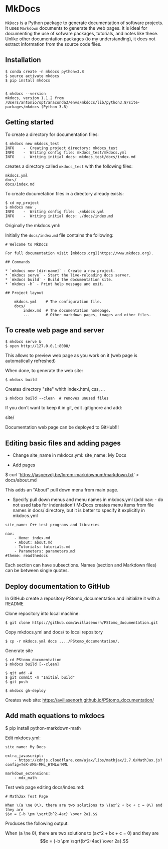 # MkDocs

`MkDocs` is a Python package to generate documentation of software projects. It uses `Markdown`
documents to generate the web pages. It is ideal for documenting the use of sofware packages,
tutorials, and notes like these. Unlike other documentation packages (to my understanding), it
does not extract information from the source code files.

## Installation

    $ conda create -n mkdocs python=3.8
    $ source activate mkdocs
    $ pip install mkdocs


    $ mkdocs --version
    mkdocs, version 1.1.2 from /Users/antonio/opt/anaconda3/envs/mkdocs/lib/python3.8/site-packages/mkdocs (Python 3.8)


## Getting started

To create a directory for documentation files:

    $ mkdocs new mkdocs_test
    INFO    -  Creating project directory: mkdocs_test
    INFO    -  Writing config file: mkdocs_test/mkdocs.yml
    INFO    -  Writing initial docs: mkdocs_test/docs/index.md

creates a directory called `mkdocs_test` with the following files:

    mkdocs.yml
    docs/
    docs/index.md

To create documetation files in a directory already exists:

    $ cd my_project
    $ mkdocs new .
    INFO    -  Writing config file: ./mkdocs.yml
    INFO    -  Writing initial docs: ./docs/index.md


Originally the 
mkdocs.yml:

Initially the `docs/index.md` file contains the following:
```
# Welcome to MkDocs

For full documentation visit [mkdocs.org](https://www.mkdocs.org).

## Commands

* `mkdocs new [dir-name]` - Create a new project.
* `mkdocs serve` - Start the live-reloading docs server.
* `mkdocs build` - Build the documentation site.
* `mkdocs -h` - Print help message and exit.

## Project layout

    mkdocs.yml    # The configuration file.
    docs/
        index.md  # The documentation homepage.
        ...       # Other markdown pages, images and other files.
```

## To create web page and server

    $ mkdocs serve &
    $ open http://127.0.0.1:8000/

This allows to preview web page as you work on it (web page is automatically refreshed)

When done, to generate the web site:

    $ mkdocs build  

Creates directory "site" whith index.html, css, ...

    $ mkdocs build --clean  # removes unused files

If you don't want to keep it in git, edit .gitignore and add:

site/

Documentation web page can be deployed to GitHub!!!

## Editing basic files and adding pages

- Change site_name in mkdocs.yml:
site_name: My Docs


- Add pages

$ curl 'https://jaspervdj.be/lorem-markdownum/markdown.txt' > docs/about.md

This adds an "About" pull down menu from main page.


- Specify pull down menus and menu names in mkdocs.yml (add nav: - do not used tabs for indentation!)
  MkDocs creates menu items from file names in docs/ directory, but it is better to specify it explicitly
  in mkdocs.yml

```
site_name: C++ test programs and libraries

nav:
    - Home: index.md
    - About: about.md
    - Tutorials: tutorials.md
    - Parameters: parameters.md
#theme: readthedocs
```

Each section can have subsections.
Names (section and Markdown files) can be between single quotes.

## Deploy documentation to GitHub

In GitHub create a repository PStomo_documentation and initialize it with a README

Clone repository into local machine:

    $ git clone https://github.com/avillasenorh/PStomo_documentation.git

Copy mkdocs.yml and docs/ to local repository

    $ cp -r mkdocs.yml docs ..../PStomo_documentation/.

Generate site

    $ cd PStomo_documentation
    $ mkdocs build [--clean]

    $ git add -A
    $ git commit -m "Initial build"
    $ git push

    $ mkdocs gh-deploy

Creates web site: https://avillasenorh.github.io/PStomo_documentation/



## Add math equations to mkdocs

$ pip install python-markdown-math

Edit mkdocs.yml:

```
site_name: My Docs

extra_javascript:
    - https://cdnjs.cloudflare.com/ajax/libs/mathjax/2.7.0/MathJax.js?config=TeX-AMS-MML_HTMLorMML

markdown_extensions:
    - mdx_math
```

Test web page editing docs/index.md:

```
# MathJax Test Page

When \(a \ne 0\), there are two solutions to \(ax^2 + bx + c = 0\) and they are
$$x = {-b \pm \sqrt{b^2-4ac} \over 2a}.$$
```
Produces the following output:

When \(a \ne 0\), there are two solutions to \(ax^2 + bx + c = 0\) and they are
$$x = {-b \pm \sqrt{b^2-4ac} \over 2a}.$$




 






